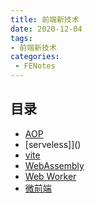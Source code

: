 ```yaml
---
title: 前端新技术
date: 2020-12-04
tags:
- 前端新技术
categories: 
 - FENotes
---
```


## 目录
+ [AOP](/FENotes/newKonw/AOP.html)
+ [serveless]]()
+ [vite]()
+ [WebAssembly]()
+ [Web Worker]()
+ [微前端]()
